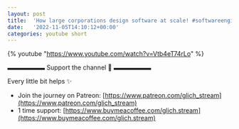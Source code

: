 ```yaml
---
layout: post
title:  'How large corporations design software at scale! #softwareengineering #coding'
date:   '2022-11-05T14:10:12+00:00'
categories: youtube short
---
```

{% youtube  "https://www.youtube.com/watch?v=Vtb4eT74rLo" %}
<br />

▬▬▬▬▬▬ Support the channel 💜 ▬▬▬▬▬▬

Every little bit helps ✨
- Join the journey on Patreon: [https://www.patreon.com/glich_stream](https://www.patreon.com/glich_stream)
- 1 time support: [https://www.buymeacoffee.com/glich.stream](https://www.buymeacoffee.com/glich.stream)